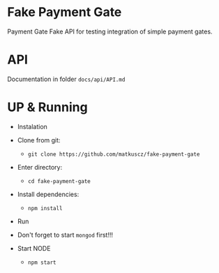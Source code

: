 Fake Payment Gate
=================
Payment Gate Fake API for testing integration of simple payment gates.

API
===
Documentation in folder `docs/api/API.md`

UP & Running
============
- Instalation
 - Clone from git:
   - `git clone https://github.com/matkuscz/fake-payment-gate`
 - Enter directory:
   - `cd fake-payment-gate`
 - Install dependencies:
   - `npm install`

- Run
 - Don't forget to start `mongod` first!!!
 - Start NODE
   - `npm start`
